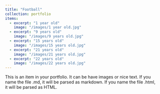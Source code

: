 ```yaml
---
title: "Football"
collection: portfolio
items:
  - excerpt: "1 year old"
    image: "/images/1 year old.jpg"
  - excerpt: "9 years old"
    image: "/images/9 years old.jpg"
  - excerpt: "15 years old"
    image: "/images/15 years old.jpg"
  - excerpt: "21 years old"
    image: "/images/21 years old.jpg"
  - excerpt: "22 years old"
    image: "/images/22 years old.jpg"
---
```




This is an item in your portfolio. It can be have images or nice text. If you name the file .md, it will be parsed as markdown. If you name the file .html, it will be parsed as HTML. 
